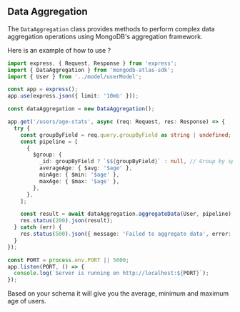 ## Data Aggregation

The `DataAggregation` class provides methods to perform complex data aggregation operations using MongoDB's aggregation framework.

Here is an example of how to use ?

```typescript
import express, { Request, Response } from 'express';
import { DataAggregation } from 'mongodb-atlas-sdk';
import { User } from '../model/userModel';

const app = express();
app.use(express.json({ limit: '10mb' }));

const dataAggregation = new DataAggregation();

app.get('/users/age-stats', async (req: Request, res: Response) => {
  try {
    const groupByField = req.query.groupByField as string | undefined;
    const pipeline = [
      {
        $group: {
          _id: groupByField ? `$${groupByField}` : null, // Group by specified field or group all documents together
          averageAge: { $avg: '$age' },
          minAge: { $min: '$age' },
          maxAge: { $max: '$age' },
        },
      },
    ];

    const result = await dataAggregation.aggregateData(User, pipeline);
    res.status(200).json(result);
  } catch (err) {
    res.status(500).json({ message: 'Failed to aggregate data', error: err.message });
  }
});

const PORT = process.env.PORT || 5000;
app.listen(PORT, () => {
  console.log(`Server is running on http://localhost:${PORT}`);
});
```

Based on your schema it will give you the average, minimum and maximum age of users.
